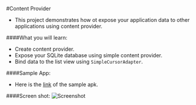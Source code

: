 #Content Provider

- This project demonstrates how ot expose your application data to other applications using content provider. 

####What you will learn:
- Create content provider.
- Expose your SQLite database using simple content provider.
- Bind data to the list view using `SimpleCursorAdapter`.

####Sample App:
- Here is the [link](https://mega.nz/#!GJBAUI5L!A8bFkMSFZvxUoQda-h57hI1sHywm5H_AneV9-0G8J10) of the sample apk.

####Screen shot:
![Screenshot](https://github.com/kevalpatel2106/android-samples/tree/master/Content%20Provider%20and%20resolver/ContentProviderSample/assets/sample.png)
